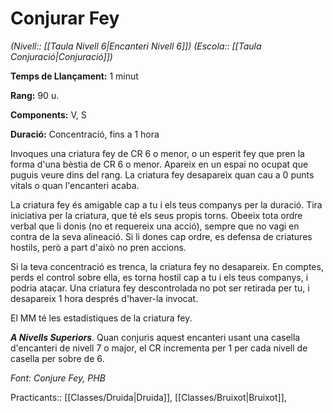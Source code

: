 # Conjurar Fey

*(Nivell:: [[Taula Nivell 6|Encanteri Nivell 6]]) (Escola:: [[Taula Conjuració|Conjuració]])*

**Temps de Llançament:** 1 minut

**Rang:** 90 u.

**Components:** V, S

**Duració:** Concentració, fins a 1 hora

Invoques una criatura fey de CR 6 o menor, o un esperit fey que pren la forma d'una bèstia de CR 6 o menor. Apareix en un espai no ocupat que puguis veure dins del rang. La criatura fey desapareix quan cau a 0 punts vitals o quan l'encanteri acaba.

La criatura fey és amigable cap a tu i els teus companys per la duració. Tira iniciativa per la criatura, que té els seus propis torns. Obeeix tota ordre verbal que li donis (no et requereix una acció), sempre que no vagi en contra de la seva alineació. Si li dones cap ordre, es defensa de criatures hostils, però a part d'això no pren accions.

Si la teva concentració es trenca, la criatura fey no desapareix. En comptes, perds el control sobre ella, es torna hostil cap a tu i els teus companys, i podria atacar. Una criatura fey descontrolada no pot ser retirada per tu, i desapareix 1 hora després d'haver-la invocat.

El MM té les estadístiques de la criatura fey.

***A Nivells Superiors***. Quan conjuris aquest encanteri usant una casella d'encanteri de nivell 7 o major, el CR incrementa per 1 per cada nivell de casella per sobre de 6.


*Font: Conjure Fey, PHB*



Practicants:: [[Classes/Druida|Druida]], [[Classes/Bruixot|Bruixot]],